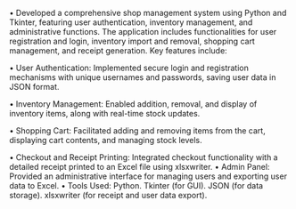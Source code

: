 • Developed a comprehensive shop management system using Python and Tkinter, featuring user authentication,
inventory management, and administrative functions. The application includes functionalities for user
registration and login, inventory import and removal, shopping cart management, and receipt generation. Key
features include:

• User Authentication: Implemented secure login and registration mechanisms with unique usernames and
passwords, saving user data in JSON format.

• Inventory Management: Enabled addition, removal, and display of inventory items, along with real-time stock
updates.

• Shopping Cart: Facilitated adding and removing items from the cart, displaying cart contents, and managing
stock levels.

• Checkout and Receipt Printing: Integrated checkout functionality with a detailed receipt printed to an Excel file
using xlsxwriter.
• Admin Panel: Provided an administrative interface for managing users and exporting user data to Excel.
• Tools Used: Python.
Tkinter (for GUI).
JSON (for data storage).
xlsxwriter (for receipt and user data export).
